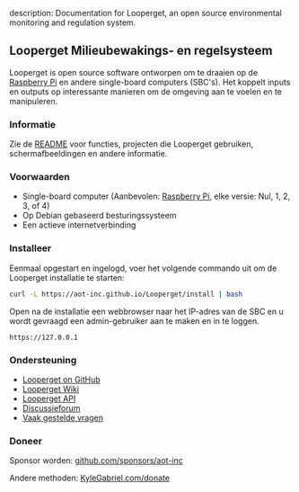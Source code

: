 description: Documentation for Looperget, an open source environmental monitoring and regulation system.

## Looperget Milieubewakings- en regelsysteem

Looperget is open source software ontworpen om te draaien op de [Raspberry Pi](https://en.wikipedia.org/wiki/Raspberry_Pi) en andere single-board computers (SBC's). Het koppelt inputs en outputs op interessante manieren om de omgeving aan te voelen en te manipuleren.

### Informatie

Zie de [README](https://github.com/aot-inc/Looperget#uses) voor functies, projecten die Looperget gebruiken, schermafbeeldingen en andere informatie.

### Voorwaarden

*   Single-board computer (Aanbevolen: [Raspberry Pi](https://www.raspberrypi.org/), elke versie: Nul, 1, 2, 3, of 4)
*   Op Debian gebaseerd besturingssysteem
*   Een actieve internetverbinding

### Installeer

Eenmaal opgestart en ingelogd, voer het volgende commando uit om de Looperget installatie te starten:

```bash
curl -L https://aot-inc.github.io/Looperget/install | bash
```

Open na de installatie een webbrowser naar het IP-adres van de SBC en u wordt gevraagd een admin-gebruiker aan te maken en in te loggen.

```
https://127.0.0.1
```

### Ondersteuning

*   [Looperget on GitHub](https://github.com/aot-inc/Looperget)
*   [Looperget Wiki](https://github.com/aot-inc/Looperget/wiki)
*   [Looperget API](https://aot-inc.github.io/Looperget/looperget-api.html)
*   [Discussieforum](https://forum.radicaldiy.com)
*   [Vaak gestelde vragen](https://forum.radicaldiy.com/docs?category=23&tags=looperget)

### Doneer

Sponsor worden: [github.com/sponsors/aot-inc](https://github.com/sponsors/aot-inc)

Andere methoden: [KyleGabriel.com/donate](https://kylegabriel.com/donate)
